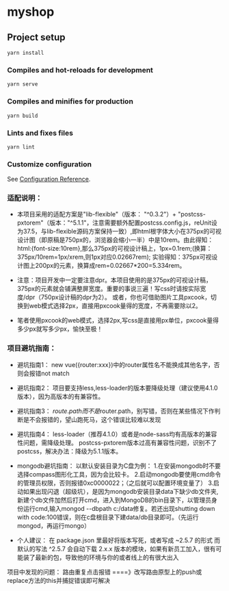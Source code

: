 # myshop

## Project setup
```
yarn install
```

### Compiles and hot-reloads for development
```
yarn serve
```

### Compiles and minifies for production
```
yarn build
```

### Lints and fixes files
```
yarn lint
```

### Customize configuration
See [Configuration Reference](https://cli.vuejs.org/config/).


### 适配说明：
- 本项目采用的适配方案是"lib-flexible"（版本： "^0.3.2"）+ "postcss-pxtorem"（版本："^5.1.1"，注意需要额外配置postcss.config.js，reUnit设为37.5，与lib-flexible源码方案保持一致）,即html根字体大小在375px的可视设计图（即原稿是750px的，浏览器会缩小一半）中是10rem。由此得知：html:{font-size:10rem},那么375px的可视设计稿上，1px=0.1rem;(换算：375px/10rem=1px/xrem,则1px对应0.02667rem);
实验得知：375px可视设计图上200px的元素，换算成rem=0.02667*200=5.334rem。

- 注意：项目开发中一定要注意dpr。本项目使用的是375px的可视设计稿，375px的元素就会铺满整屏宽度。重要的事说三遍！写css时请按实际宽度/dpr（750px设计稿的dpr为2）。
或者，你也可借助图片工具pxcook，切换到web模式选择2px，直接用pxcook量得的宽度，不再需要除以2。

- 笔者使用pxcook的web模式，选择2px,写css是直接用px单位，pxcook量得多少px就写多少px，愉快至极！

### 项目避坑指南：
- 避坑指南1：
new vue({router:xxx})中的router属性名不能换成其他名字，否则会报错not match

- 避坑指南2：
项目要支持less,less-loader的版本要降级处理（建议使用4.1.0版本），因为高版本的有兼容性。

- 避坑指南3：
$route.path而不是$router.path，别写错，否则在某些情况下作判断是不会报错的，望山跑死马，这个错误比较难以发现

- 避坑指南4：
less-loader（推荐4.1.0）或者是node-sass均有高版本的兼容性问题，需降级处理。
postcss-pxtorem版本过高有兼容性问题，识别不了postcss，解决办法：降级为5.1.1版本。







- mongodb避坑指南：
以默认安装目录为C盘为例：
1.在安装mongodb时不要选择compass图形化工具，因为会比较卡。
2.启动mongodb要使用cmd命令的管理员权限，否则报错0xc0000022；（之后就可以配置环境变量了）
3.启动如果出现闪退（超级坑），是因为mongodb安装目录data下缺少db文件夹,新建个db文件加然后打开cmd，进入到MongoDB的bin目录下，以管理员身份运行cmd,输入mongod --dbpath c:/data修复。若还出现shutting down with code:100错误，则在c盘根目录下建data/db目录即可。（先运行mongod，再运行mongo）


- 个人建议：
在 package.json 里最好将版本写死，或者写成 ~2.5.7 的形式
而默认的写法 ^2.5.7 会自动下载 2.x.x 版本的模块，如果有新员工加入，很有可能装了最新的包，导致他的环境与你的或者线上的有很大出入

项目中发现的问题：
路由重复点击报错   ====》改写路由原型上的push或replace方法的this并捕捉错误即可解决
